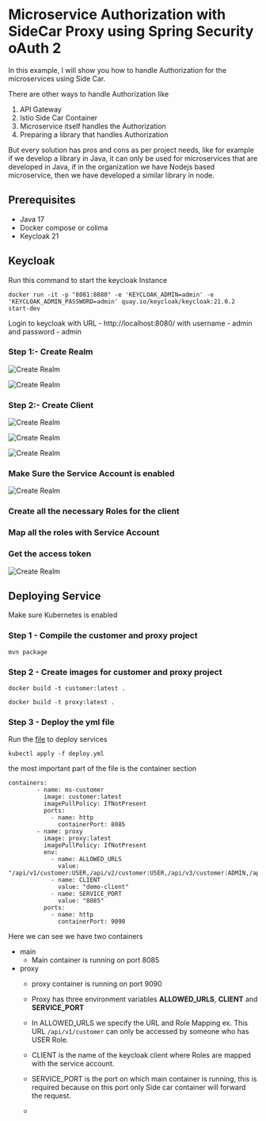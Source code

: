 # Microservice Authorization with SideCar Proxy using Spring Security oAuth 2

In this example, I will show you how to handle Authorization for the microservices using Side Car.

There are other ways to handle Authorization like 
1. API Gateway 
2. Istio Side Car Container
3. Microservice itself handles the Authorization
4. Preparing a library that handles Authorization

But every solution has pros and cons as per project needs, like for example if we develop a library in Java, it can only be used for microservices that are developed in Java, if in the organization we have Nodejs based microservice, then we have developed a similar library in node.

## Prerequisites

- Java 17
- Docker compose or colima
- Keycloak 21

## Keycloak

Run this command to start the keycloak Instance
```
docker run -it -p "8081:8080" -e 'KEYCLOAK_ADMIN=admin' -e 'KEYCLOAK_ADMIN_PASSWORD=admin' quay.io/keycloak/keycloak:21.0.2 start-dev
```
Login to keycloak with URL - http://localhost:8080/ with username - admin and password - admin 

### Step 1:- Create Realm

![Create Realm](https://github.com/kuldeepsingh99/sidecar-proxy-authentication/blob/main/images/keycloak1.png)

![Create Realm](https://github.com/kuldeepsingh99/sidecar-proxy-authentication/blob/main/images/keycloak2.png)

### Step 2:- Create Client

![Create Realm](https://github.com/kuldeepsingh99/sidecar-proxy-authentication/blob/main/images/keycloak3.png)

![Create Realm](https://github.com/kuldeepsingh99/sidecar-proxy-authentication/blob/main/images/keycloak4.png)

![Create Realm](https://github.com/kuldeepsingh99/sidecar-proxy-authentication/blob/main/images/keycloak5.png)


### Make Sure the Service Account is enabled


![Create Realm](https://github.com/kuldeepsingh99/sidecar-proxy-authentication/blob/main/images/keycloak6.png)

### Create all the necessary Roles for the client 

### Map all the roles with Service Account

### Get the access token


![Create Realm](https://github.com/kuldeepsingh99/sidecar-proxy-authentication/blob/main/images/keycloak7.png)

## Deploying Service
Make sure Kubernetes is enabled

### Step 1 - Compile the customer and proxy project 
```
mvn package
```

### Step 2 - Create images for customer and proxy project 
```
docker build -t customer:latest .
```
```
docker build -t proxy:latest .
```

### Step 3 - Deploy the yml file

Run the [file](https://github.com/kuldeepsingh99/sidecar-proxy-authentication/blob/main/deployment/deploy.yml) to deploy services
```
kubectl apply -f deploy.yml
```

the most important part of the file is the container section
```
containers:
        - name: ms-customer
          image: customer:latest
          imagePullPolicy: IfNotPresent
          ports:
            - name: http
              containerPort: 8085
        - name: proxy
          image: proxy:latest
          imagePullPolicy: IfNotPresent
          env:
            - name: ALLOWED_URLS
              value: "/api/v1/customer:USER,/api/v2/customer:USER,/api/v3/customer:ADMIN,/api/v4/customer:MANAGER"
            - name: CLIENT
              value: "demo-client"
            - name: SERVICE_PORT
              value: "8085"
          ports:
            - name: http
              containerPort: 9090
```
Here we can see we have two containers
- main
  - Main container is running on port 8085
- proxy
  - proxy container is running on port 9090
  - Proxy has three environment variables **ALLOWED_URLS**, **CLIENT** and **SERVICE_PORT**
  - In ALLOWED_URLS we specify the URL and Role Mapping ex. This URL `/api/v1/customer` can only be accessed by someone who has USER Role.
  - CLIENT is the name of the keycloak client where Roles are mapped with the service account.
  - SERVICE_PORT is the port on which main container is running, this is required because on this port only Side car container will forward the request.



  - 




















  


















